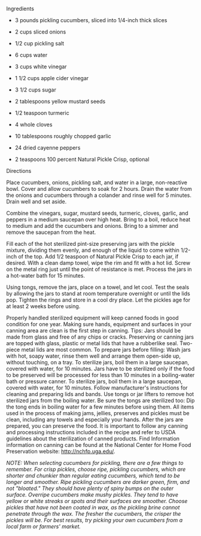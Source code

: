 Ingredients

-   3 pounds pickling cucumbers, sliced into 1/4-inch thick slices

-   2 cups sliced onions

-   1/2 cup pickling salt

-   6 cups water

-   3 cups white vinegar

-   1 1/2 cups apple cider vinegar

-   3 1/2 cups sugar

-   2 tablespoons yellow mustard seeds

-   1/2 teaspoon turmeric

-   4 whole cloves

-   10 tablespoons roughly chopped garlic

-   24 dried cayenne peppers

-   2 teaspoons 100 percent Natural Pickle Crisp, optional

Directions

Place cucumbers, onions, pickling salt, and water in a large,
non-reactive bowl. Cover and allow cucumbers to soak for 2 hours. Drain
the water from the onions and cucumbers through a colander and rinse
well for 5 minutes. Drain well and set aside.

Combine the vinegars, sugar, mustard seeds, turmeric, cloves, garlic,
and peppers in a medium saucepan over high heat. Bring to a boil, reduce
heat to medium and add the cucumbers and onions. Bring to a simmer and
remove the saucepan from the heat.

Fill each of the hot sterilized pint-size preserving jars with the
pickle mixture, dividing them evenly, and enough of the liquid to come
within 1/2-inch of the top. Add 1/2 teaspoon of Natural Pickle Crisp to
each jar, if desired. With a clean damp towel, wipe the rim and fit with
a hot lid. Screw on the metal ring just until the point of resistance is
met. Process the jars in a hot-water bath for 15 minutes.

Using tongs, remove the jars, place on a towel, and let cool. Test the
seals by allowing the jars to stand at room temperature overnight or
until the lids pop. Tighten the rings and store in a cool dry place. Let
the pickles age for at least 2 weeks before using.

Properly handled sterilized equipment will keep canned foods in good
condition for one year. Making sure hands, equipment and surfaces in
your canning area are clean is the first step in canning. Tips: Jars
should be made from glass and free of any chips or cracks. Preserving or
canning jars are topped with glass, plastic or metal lids that have a
rubberlike seal. Two-piece metal lids are most common. To prepare jars
before filling: Wash jars with hot, soapy water, rinse them well and
arrange them open-side up, without touching, on a tray. To sterilize
jars, boil them in a large saucepan, covered with water, for 10 minutes.
Jars have to be sterilized only if the food to be preserved will be
processed for less than 10 minutes in a boiling-water bath or pressure
canner. To sterilize jars, boil them in a large saucepan, covered with
water, for 10 minutes. Follow manufacturer's instructions for cleaning
and preparing lids and bands. Use tongs or jar lifters to remove hot
sterilized jars from the boiling water. Be sure the tongs are sterilized
too: Dip the tong ends in boiling water for a few minutes before using
them. All items used in the process of making jams, jellies, preserves
and pickles must be clean, including any towels and especially your
hands. After the jars are prepared, you can preserve the food. It is
important to follow any canning and processing instructions included in
the recipe and refer to USDA guidelines about the sterilization of
canned products. Find Information information on canning can be found at
the National Center for Home Food Preservation website:
http://nchfp.uga.edu/.

*NOTE: When selecting cucumbers for pickling, there are a few things to
remember. For crisp pickles, choose ripe, pickling cucumbers, which are
shorter and chunkier than regular eating cucumbers, which tend to be
longer and smoother. Ripe pickling cucumbers are darker green, firm, and
not "bloated." They should have plenty of spiny bumps on the outer
surface. Overripe cucumbers make mushy pickles. They tend to have yellow
or white streaks or spots and their surfaces are smoother. Choose
pickles that have not been coated in wax, as the pickling brine cannot
penetrate through the wax. The fresher the cucumbers, the crisper the
pickles will be. For best results, try picking your own cucumbers from a
local farm or farmers' market.*
